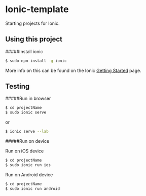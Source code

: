 Ionic-template
=====================

Starting projects for Ionic.

## Using this project

#####Install ionic

```bash
$ sudo npm install -g ionic
```

More info on this can be found on the Ionic [Getting Started](http://ionicframework.com/getting-started) page.


## Testing

#####Run in browser

```bash
$ cd projectName
$ sudo ionic serve
```

or 

```bash
$ ionic serve --lab
```

#####Run on device

Run on iOS device 

```bash
$ cd projectName
$ sudo ionic run ios
```

Run on Android device
```bash
$ cd projectName
$ sudo ionic run android
```
